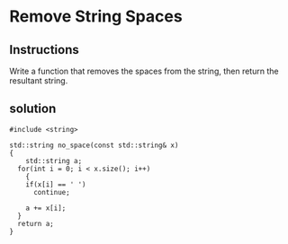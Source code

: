 # Remove String Spaces

## Instructions

Write a function that removes the spaces from the string, then return the resultant string.

## solution

```
#include <string>

std::string no_space(const std::string& x)
{
    std::string a;
  for(int i = 0; i < x.size(); i++)
    {
    if(x[i] == ' ')
      continue;
    
    a += x[i];
  }
  return a;
}
```

